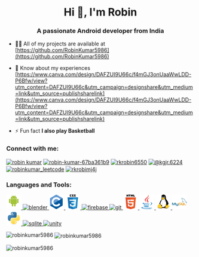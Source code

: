 <h1 align="center">Hi 👋, I'm Robin</h1>
<h3 align="center">A passionate Android developer from India</h3>


- 👨‍💻 All of my projects are available at [https://github.com/RobinKumar5986](https://github.com/RobinKumar5986)

- 📄 Know about my experiences [https://www.canva.com/design/DAFZUI9U66c/f4mGJ3onUaaWwLDD-P6Bfw/view?utm_content=DAFZUI9U66c&utm_campaign=designshare&utm_medium=link&utm_source=publishsharelink](https://www.canva.com/design/DAFZUI9U66c/f4mGJ3onUaaWwLDD-P6Bfw/view?utm_content=DAFZUI9U66c&utm_campaign=designshare&utm_medium=link&utm_source=publishsharelink)

- ⚡ Fun fact **I also play Basketball**

<h3 align="left">Connect with me:</h3>
<p align="left">
<a href="https://dev.to/robin kumar" target="blank"><img align="center" src="https://raw.githubusercontent.com/rahuldkjain/github-profile-readme-generator/master/src/images/icons/Social/devto.svg" alt="robin kumar" height="30" width="40" /></a>
<a href="https://linkedin.com/in/robin-kumar-67ba361b9" target="blank"><img align="center" src="https://raw.githubusercontent.com/rahuldkjain/github-profile-readme-generator/master/src/images/icons/Social/linked-in-alt.svg" alt="robin-kumar-67ba361b9" height="30" width="40" /></a>
<a href="https://instagram.com/rkrobin6550" target="blank"><img align="center" src="https://raw.githubusercontent.com/rahuldkjain/github-profile-readme-generator/master/src/images/icons/Social/instagram.svg" alt="rkrobin6550" height="30" width="40" /></a>
<a href="https://www.youtube.com/channel/UCnWA3GF1XTn2hmhuE9qzrLg" target="blank"><img align="center" src="https://raw.githubusercontent.com/rahuldkjain/github-profile-readme-generator/master/src/images/icons/Social/youtube.svg" alt="@kgjr.6224" height="30" width="40" /></a>
<a href="https://www.leetcode.com/robinkumar_leetcode" target="blank"><img align="center" src="https://raw.githubusercontent.com/rahuldkjain/github-profile-readme-generator/master/src/images/icons/Social/leet-code.svg" alt="robinkumar_leetcode" height="30" width="40" /></a>
<a href="https://auth.geeksforgeeks.org/user/rkrobimj4j" target="blank"><img align="center" src="https://raw.githubusercontent.com/rahuldkjain/github-profile-readme-generator/master/src/images/icons/Social/geeks-for-geeks.svg" alt="rkrobimj4j" height="30" width="40" /></a>
</p>

<h3 align="left">Languages and Tools:</h3>
<p align="left"> <a href="https://developer.android.com" target="_blank" rel="noreferrer"> <img src="https://raw.githubusercontent.com/devicons/devicon/master/icons/android/android-original-wordmark.svg" alt="android" width="40" height="40"/> </a> <a href="https://www.blender.org/" target="_blank" rel="noreferrer"> <img src="https://download.blender.org/branding/community/blender_community_badge_white.svg" alt="blender" width="40" height="40"/> </a> <a href="https://www.cprogramming.com/" target="_blank" rel="noreferrer"> <img src="https://raw.githubusercontent.com/devicons/devicon/master/icons/c/c-original.svg" alt="c" width="40" height="40"/> </a> <a href="https://www.w3schools.com/css/" target="_blank" rel="noreferrer"> <img src="https://raw.githubusercontent.com/devicons/devicon/master/icons/css3/css3-original-wordmark.svg" alt="css3" width="40" height="40"/> </a> <a href="https://firebase.google.com/" target="_blank" rel="noreferrer"> <img src="https://www.vectorlogo.zone/logos/firebase/firebase-icon.svg" alt="firebase" width="40" height="40"/> </a> <a href="https://git-scm.com/" target="_blank" rel="noreferrer"> <img src="https://www.vectorlogo.zone/logos/git-scm/git-scm-icon.svg" alt="git" width="40" height="40"/> </a> <a href="https://www.w3.org/html/" target="_blank" rel="noreferrer"> <img src="https://raw.githubusercontent.com/devicons/devicon/master/icons/html5/html5-original-wordmark.svg" alt="html5" width="40" height="40"/> </a> <a href="https://www.java.com" target="_blank" rel="noreferrer"> <img src="https://raw.githubusercontent.com/devicons/devicon/master/icons/java/java-original.svg" alt="java" width="40" height="40"/> </a> <a href="https://www.linux.org/" target="_blank" rel="noreferrer"> <img src="https://raw.githubusercontent.com/devicons/devicon/master/icons/linux/linux-original.svg" alt="linux" width="40" height="40"/> </a> <a href="https://www.mysql.com/" target="_blank" rel="noreferrer"> <img src="https://raw.githubusercontent.com/devicons/devicon/master/icons/mysql/mysql-original-wordmark.svg" alt="mysql" width="40" height="40"/> </a> <a href="https://www.python.org" target="_blank" rel="noreferrer"> <img src="https://raw.githubusercontent.com/devicons/devicon/master/icons/python/python-original.svg" alt="python" width="40" height="40"/> </a> <a href="https://www.sqlite.org/" target="_blank" rel="noreferrer"> <img src="https://www.vectorlogo.zone/logos/sqlite/sqlite-icon.svg" alt="sqlite" width="40" height="40"/> </a> <a href="https://unity.com/" target="_blank" rel="noreferrer"> <img src="https://www.vectorlogo.zone/logos/unity3d/unity3d-icon.svg" alt="unity" width="40" height="40"/> </a> </p>

<p><img align="left" src="https://github-readme-stats.vercel.app/api/top-langs?username=robinkumar5986&show_icons=true&locale=en&layout=compact" alt="robinkumar5986" /></p>

<p>&nbsp;<img align="center" src="https://github-readme-stats.vercel.app/api?username=robinkumar5986&show_icons=true&locale=en" alt="robinkumar5986" /></p>

<p><img align="center" src="https://github-readme-streak-stats.herokuapp.com/?user=robinkumar5986&" alt="robinkumar5986" /></p>

